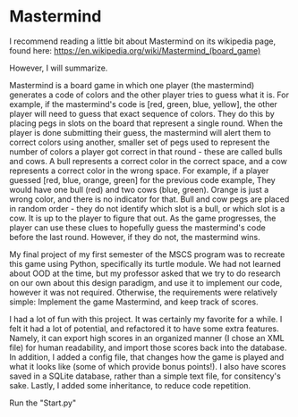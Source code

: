 # Mastermind

I recommend reading a little bit about Mastermind on its wikipedia page, found here: https://en.wikipedia.org/wiki/Mastermind_(board_game)

However, I will summarize.

Mastermind is a board game in which one player (the mastermind) generates a code of colors and the other player tries to guess what it is. For example, if the mastermind's code is [red, green, blue, yellow], the other player will need to guess that exact sequence of colors. They do this by placing pegs in slots on the board that represent a single round. When the player is done submitting their guess, the mastermind will alert them to correct colors using another, smaller set of pegs used to represent the number of colors a player got correct in that round - these are called bulls and cows. A bull represents a correct color in the correct space, and a cow represents a correct color in the wrong space. For example, if a player guessed [red, blue, orange, green] for the previous code example, They would have one bull (red) and two cows (blue, green). Orange is just a wrong color, and there is no indicator for that. Bull and cow pegs are placed in random order - they do not identify which slot is a bull, or which slot is a cow. It is up to the player to figure that out. As the game progresses, the player can use these clues to hopefully guess the mastermind's code before the last round. However, if they do not, the mastermind wins.

My final project of my first semester of the MSCS program was to recreate this game using Python, specifically its turtle module. We had not learned about OOD at the time, but my professor asked that we try to do research on our own about this design paradigm, and use it to implement our code, however it was not required. Otherwise, the requirements were relatively simple: Implement the game Mastermind, and keep track of scores.

I had a lot of fun with this project. It was certainly my favorite for a while. I felt it had a lot of potential, and refactored it to have some extra features. Namely, it can export high scores in an organized manner (I chose an XML file) for human readability, and import those scores back into the database. In addition, I added a config file, that changes how the game is played and what it looks like (some of which provide bonus points!). I also have scores saved in a SQLite database, rather than a simple text file, for consitency's sake. Lastly, I added some inheritance, to reduce code repetition.

Run the "Start.py" 
